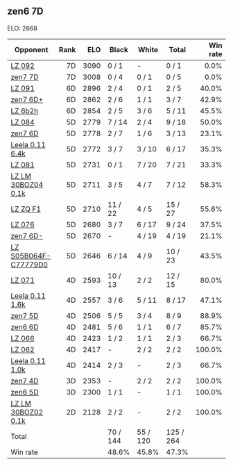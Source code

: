 ## zen6 7D ##

ELO: 2668

Opponent | Rank | ELO | Black | White | Total | Win rate
---------|-----:|----:|-------|-------|-------|-------:
[LZ 092](LZ%20092.md) | 7D | 3090 | 0 / 1 | - | 0 / 1 | 0.0%
[zen7 7D](zen7%207D.md) | 7D | 3008 | 0 / 4 | 0 / 1 | 0 / 5 | 0.0%
[LZ 091](LZ%20091.md) | 6D | 2896 | 2 / 4 | 0 / 1 | 2 / 5 | 40.0%
[zen7 6D+](zen7%206D+.md) | 6D | 2862 | 2 / 6 | 1 / 1 | 3 / 7 | 42.9%
[LZ 6b2h](LZ%206b2h.md) | 6D | 2854 | 2 / 5 | 3 / 6 | 5 / 11 | 45.5%
[LZ 084](LZ%20084.md) | 5D | 2779 | 7 / 14 | 2 / 4 | 9 / 18 | 50.0%
[zen7 6D](zen7%206D.md) | 5D | 2778 | 2 / 7 | 1 / 6 | 3 / 13 | 23.1%
[Leela 0.11 6.4k](Leela%200.11%206.4k.md) | 5D | 2772 | 3 / 7 | 3 / 10 | 6 / 17 | 35.3%
[LZ 081](LZ%20081.md) | 5D | 2731 | 0 / 1 | 7 / 20 | 7 / 21 | 33.3%
[LZ LM 30BOZ04 0.1k](LZ%20LM%2030BOZ04%200.1k.md) | 5D | 2711 | 3 / 5 | 4 / 7 | 7 / 12 | 58.3%
[LZ ZQ F1](LZ%20ZQ%20F1.md) | 5D | 2710 | 11 / 22 | 4 / 5 | 15 / 27 | 55.6%
[LZ 076](LZ%20076.md) | 5D | 2680 | 3 / 7 | 6 / 17 | 9 / 24 | 37.5%
[zen7 6D-](zen7%206D-.md) | 5D | 2670 | - | 4 / 19 | 4 / 19 | 21.1%
[LZ S05B064F-C77779D0](LZ%20S05B064F-C77779D0.md) | 5D | 2646 | 6 / 14 | 4 / 9 | 10 / 23 | 43.5%
[LZ 071](LZ%20071.md) | 4D | 2593 | 10 / 13 | 2 / 2 | 12 / 15 | 80.0%
[Leela 0.11 1.6k](Leela%200.11%201.6k.md) | 4D | 2557 | 3 / 6 | 5 / 11 | 8 / 17 | 47.1%
[zen7 5D](zen7%205D.md) | 4D | 2506 | 5 / 5 | 3 / 4 | 8 / 9 | 88.9%
[zen6 6D](zen6%206D.md) | 4D | 2481 | 5 / 6 | 1 / 1 | 6 / 7 | 85.7%
[LZ 066](LZ%20066.md) | 4D | 2423 | 1 / 2 | 1 / 1 | 2 / 3 | 66.7%
[LZ 062](LZ%20062.md) | 4D | 2417 | - | 2 / 2 | 2 / 2 | 100.0%
[Leela 0.11 1.0k](Leela%200.11%201.0k.md) | 4D | 2414 | 2 / 3 | - | 2 / 3 | 66.7%
[zen7 4D](zen7%204D.md) | 3D | 2353 | - | 2 / 2 | 2 / 2 | 100.0%
[zen6 5D](zen6%205D.md) | 3D | 2300 | 1 / 1 | - | 1 / 1 | 100.0%
[LZ LM 30BOZ02 0.1k](LZ%20LM%2030BOZ02%200.1k.md) | 2D | 2128 | 2 / 2 | - | 2 / 2 | 100.0%
Total | | | 70 / 144 | 55 / 120 | 125 / 264 | 
Win rate| | | 48.6% | 45.8% | 47.3% | 
